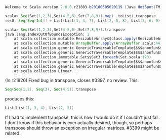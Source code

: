 ```scala
Welcome to Scala version 2.8.0.r21803-b20100505020119 (Java HotSpot(TM) 64-Bit Server VM, Java 1.6.0_19).

scala> Seq(Set(1,2,3),Set(4,5,6),Set(7,8,9)).map(_.toList).transpose
res0: Seq[Seq[Int]] = List(List(1, 4, 7), List(2, 5, 8), List(3, 6, 9))

scala> Seq(Set(1,2,3),Set(4,5,6),Set(7,8,9)).transpose
java.lang.IndexOutOfBoundsException: 1
	at scala.collection.mutable.ResizableArray$$class.apply(ResizableArray.scala:46)
	at scala.collection.mutable.ArrayBuffer.apply(ArrayBuffer.scala:44)
	at scala.collection.generic.GenericTraversableTemplate$$$$anonfun$$transpose$$1$$$$anonfun$$apply$$1.apply(GenericTraversableTemplate.scala:115)
	at scala.collection.generic.GenericTraversableTemplate$$$$anonfun$$transpose$$1$$$$anonfun$$apply$$1.apply(GenericTraversableTemplate.scala:114)
	at scala.collection.immutable.Set$$Set3.foreach(Set.scala:123)
	at scala.collection.generic.GenericTraversableTemplate$$$$anonfun$$transpose$$1.apply(GenericTraversableTemplate.scala:114)
	at scala.collection.generic.GenericTraversableTemplate$$$$anonfun$$transpose$$1.apply(GenericTraversableTemplate.scala:112)
	at scala.collection.Linear...
```
(In r21826) Fixed bug in transpose, closes #3397, no review.
This:
```scala
Seq(Seq(1,2), Seq(3), Seq(4,5)).transpose
```

produces this:
```scala
List(List(1, 3, 4), List(2, 5))
```

If I had to implement transpose, this is how I would do it if I couldn't just fail.  I don't know if this behavior is ever actually desired, though, so perhaps transpose should throw an exception on irregular matrices.  #3399 might be related.

